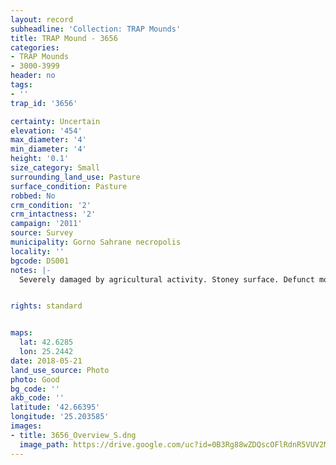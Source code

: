 ```yaml
---
layout: record
subheadline: 'Collection: TRAP Mounds'
title: TRAP Mound - 3656
categories:
- TRAP Mounds
- 3000-3999
header: no
tags:
- ''
trap_id: '3656'

certainty: Uncertain
elevation: '454'
max_diameter: '4'
min_diameter: '4'
height: '0.1'
size_category: Small
surrounding_land_use: Pasture
surface_condition: Pasture
robbed: No
crm_condition: '2'
crm_intactness: '2'
campaign: '2011'
source: Survey
municipality: Gorno Sahrane necropolis
locality: ''
bgcode: DS001
notes: |-
  Severely damaged by agricultural activity. Stoney surface. Defunct mound.


rights: standard


maps:
  lat: 42.6285
  lon: 25.2442
date: 2018-05-21
land_use_source: Photo
photo: Good
bg_code: ''
akb_code: ''
latitude: '42.66395'
longitude: '25.203585'
images:
- title: 3656_Overview_S.dng
  image_path: https://drive.google.com/uc?id=0B3Rg88wZDQscOFlRdnR5VUV2MmM
---
```

